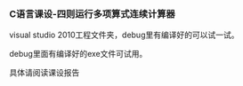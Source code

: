 ### C语言课设-四则运行多项算式连续计算器

visual studio 2010工程文件夹，debug里有编译好的可以试一试。

debug里面有编译好的exe文件可试用。

具体请阅读课设报告
